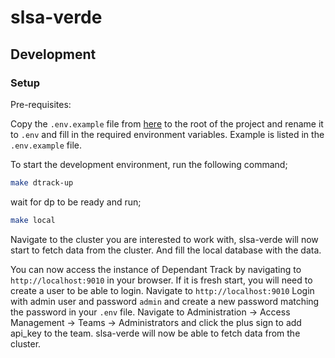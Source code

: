# slsa-verde

## Development

### Setup

Pre-requisites:

Copy the `.env.example` file from [here](hack/.env.sample)
to the root of the project and rename it to `.env` and fill in the required environment variables.
Example is listed in the `.env.example` file.

To start the development environment, run the following command;

```bash
make dtrack-up
```

wait for dp to be ready and run;

```bash
make local
```

Navigate to the cluster you are interested to work with, slsa-verde will now start to fetch data from the cluster.
And fill the local database with the data.

You can now access the instance of Dependant Track by navigating to `http://localhost:9010` in your browser.
If it is fresh start, you will need to create a user to be able to login. Navigate to `http://localhost:9010`
Login with admin user and password `admin` and create a new password matching the password in your `.env` file.
Navigate to Administration -> Access Management -> Teams -> Administrators and click the plus sign to add api_key to the team.
slsa-verde will now be able to fetch data from the cluster.
